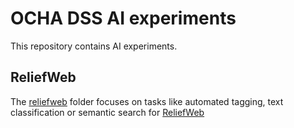 # OCHA DSS AI experiments

This repository contains AI experiments.

## ReliefWeb

The [reliefweb](reliefweb) folder focuses on tasks like automated tagging, text classification or semantic search for [ReliefWeb](https://reliefweb.int)
